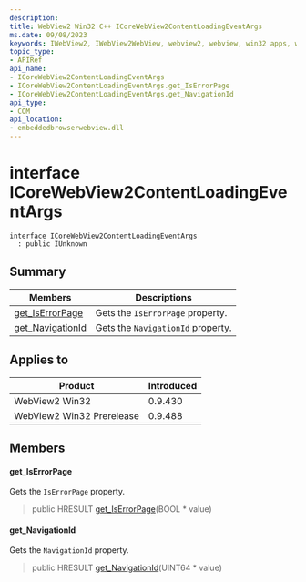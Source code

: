 ```yaml
---
description: 
title: WebView2 Win32 C++ ICoreWebView2ContentLoadingEventArgs
ms.date: 09/08/2023
keywords: IWebView2, IWebView2WebView, webview2, webview, win32 apps, win32, edge, ICoreWebView2, ICoreWebView2Controller, browser control, edge html, ICoreWebView2ContentLoadingEventArgs
topic_type: 
- APIRef
api_name:
- ICoreWebView2ContentLoadingEventArgs
- ICoreWebView2ContentLoadingEventArgs.get_IsErrorPage
- ICoreWebView2ContentLoadingEventArgs.get_NavigationId
api_type:
- COM
api_location:
- embeddedbrowserwebview.dll
---
```


# interface ICoreWebView2ContentLoadingEventArgs

```
interface ICoreWebView2ContentLoadingEventArgs
  : public IUnknown
```

## Summary

 Members                        | Descriptions
--------------------------------|---------------------------------------------
[get_IsErrorPage](#get_iserrorpage) | Gets the `IsErrorPage` property.
[get_NavigationId](#get_navigationid) | Gets the `NavigationId` property.

## Applies to

Product                         | Introduced
--------------------------------|---------------------------------------------
WebView2 Win32            |    0.9.430
WebView2 Win32 Prerelease |    0.9.488

## Members

#### get_IsErrorPage

Gets the `IsErrorPage` property.

> public HRESULT [get_IsErrorPage](#get_iserrorpage)(BOOL * value)

#### get_NavigationId

Gets the `NavigationId` property.

> public HRESULT [get_NavigationId](#get_navigationid)(UINT64 * value)

